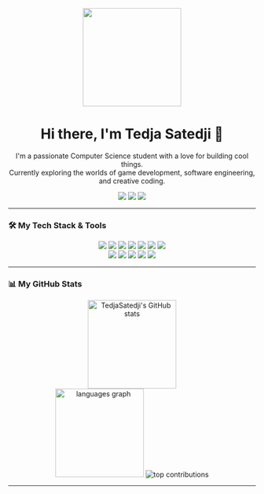 <div align="center">
  <img src="momoi.gif" width="200" />
  <h1>Hi there, I'm Tedja Satedji 👋</h1>
</div>

<div align="center">
  <p>
    I'm a passionate Computer Science student with a love for building cool things.
    <br />
    Currently exploring the worlds of game development, software engineering, and creative coding.
  </p>
</div>

<div align="center">
  <a href="mailto:your-email@example.com"><img src="https://img.shields.io/badge/Gmail-D14836?style=for-the-badge&logo=gmail&logoColor=white" /></a>
  <a href="https://www.linkedin.com/in/your-linkedin-profile"><img src="https://img.shields.io/badge/LinkedIn-0077B5?style=for-the-badge&logo=linkedin&logoColor=white" /></a>
  <a href="https://your-portfolio-website.com"><img src="https://img.shields.io/badge/Portfolio-255E63?style=for-the-badge&logo=google-chrome&logoColor=white" /></a>
</div>

---

### 🛠️ My Tech Stack & Tools

<p align="center">
  <img src="https://img.shields.io/badge/c++-%2300599C.svg?style=for-the-badge&logo=c%2B%2B&logoColor=white"/>
  <img src="https://img.shields.io/badge/python-3670A0?style=for-the-badge&logo=python&logoColor=ffdd54"/>
  
  <img src="https://img.shields.io/badge/.NET-5C2D91?style=for-the-badge&logo=.net&logoColor=white"/>
  <img src="https://img.shields.io/badge/GODOT-%23FFFFFF.svg?style=for-the-badge&logo=godot-engine"/>
  
  <img src="https://img.shields.io/badge/blender-%23F5792A.svg?style=for-the-badge&logo=blender&logoColor=white"/>
  <img src="https://img.shields.io/badge/git-%23F05033.svg?style=for-the-badge&logo=git&logoColor=white"/>
  <img src="https://img.shields.io/badge/AMD-%23000000.svg?style=for-the-badge&logo=amd&logoColor=white"/>
  
  <br/>
  <img src="https://img.shields.io/badge/Adobe%20After%20Effects-9999FF.svg?style=for-the-badge&logo=Adobe%20After%20Effects&logoColor=white"/>
  <img src="https://img.shields.io/badge/adobe%20illustrator-%23FF9A00.svg?style=for-the-badge&logo=adobe%20illustrator&logoColor=white"/>
  <img src="https://img.shields.io/badge/Adobe%20Lightroom-31A8FF.svg?style=for-the-badge&logo=Adobe%20Lightroom&logoColor=white"/>
  <img src="https://img.shields.io/badge/adobe%20photoshop-%2331A8FF.svg?style=for-the-badge&logo=adobe%20photoshop&logoColor=white"/>
  <img src="https://img.shields.io/badge/Adobe%20Premiere%20Pro-9999FF.svg?style=for-the-badge&logo=Adobe%20Premiere%20Pro&logoColor=white"/>
</p>

---

### 📊 My GitHub Stats

<div align="center">
  <img height="180em" src="https://github-readme-stats.vercel.app/api?username=TedjaSatedji&show_icons=true&locale=en&theme=dracula&hide_border=true&count_private=true" alt="TedjaSatedji's GitHub stats" />
  <br/>
  <img height="180em" src="https://github-readme-stats.vercel.app/api/top-langs?username=TedjaSatedji&locale=en&hide_title=false&layout=compact&card_width=320&langs_count=6&theme=dracula&hide_border=true" alt="languages graph" />
  <img src="https://github-contributor-stats.vercel.app/api?username=TedjaSatedji&limit=5&theme=dracula&combine_all_yearly_contributions=true" alt="top contributions" />
</div>

---
